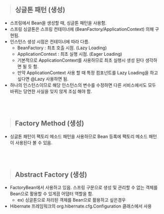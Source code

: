 > ## 싱글톤 패턴 (생성)

- 스프링에서 Bean을 생성할 때, 싱글톤 패턴을 사용함.
- 스프링 싱글톤은 스프링 컨테이너에 (BeanFactory/ApplicationContext) 의해 구현됨.
- 인스턴스 생성 시점은 컨테이너에 따라 다름.
  - BeanFactory : 최초 호출 시점. (Lazy Loading)
  - ApplicationContext : 최초 실행 시점. (Eager Loading)
  - 기본적으로 ApplicationContext를 사용하므로 최초 실행시 생성 된다 생각하면 될 듯 함.
  - 만약 ApplicationContext 사용 할 때 특정 컴포넌트를 Lazy Loading을 하고 싶다면 @Lazy 사용하면 됨.
- 하나의 인스턴스이므로 해당 인스턴스의 변수를 수정하면 다른 서비스에서도 모두 바뀌는 당연한 사실을 잊지 않게 조심 해야 함.

<br/>
<br/>

> ## Factory Method (생성)

- 싱글톤 패턴이 팩토리 메소드 패턴을 사용하므로 Bean 등록에 팩토리 메소드 패턴이 사용된다 볼 수 있음.


<br/>
<br/>

> ## Abstract Factory (생성)

- FactoryBean에서 사용하고 있음. 스프링 구문으로 생성 및 관리할 수 없는 객체를 Bean으로 활용할 수 있게끔 어댑터 역할을 함.
  - ex) 싱글톤으로 처리된 객체를 Bean으로 활용하고 싶은경우
- Hibernate 프레임워크의 org.hibernate.cfg.Configuration 클래스에서 사용